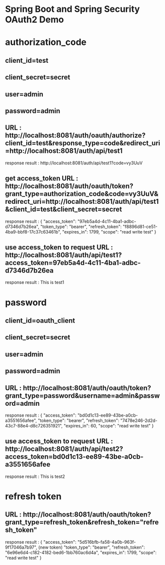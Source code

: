 # Spring Boot and Spring Security OAuth2 Demo

# authorization_code
  ## client_id=test
  ## client_secret=secret
  ## user=admin
  ## password=admin
  
  ## URL : http://localhost:8081/auth/oauth/authorize?client_id=test&response_type=code&redirect_uri=http://localhost:8081/auth/api/test1
  
  response result : http://localhost:8081/auth/api/test1?code=vy3UuV
  
  ## get access_token URL : http://localhost:8081/auth/oauth/token?grant_type=authorization_code&code=vy3UuV&redirect_uri=http://localhost:8081/auth/api/test1&client_id=test&client_secret=secret
  
  response result : 
  {
    "access_token": "97eb5a4d-4c11-4ba1-adbc-d7346d7b26ea",
    "token_type": "bearer",
    "refresh_token": "f8896d81-ce51-4ba9-bbf8-17c37c63461b",
    "expires_in": 1799,
    "scope": "read write test"
  }
  
  ## use access_token to request URL : http://localhost:8081/auth/api/test1?access_token=97eb5a4d-4c11-4ba1-adbc-d7346d7b26ea
  
  response result : This is test1
  
# password

  ## client_id=oauth_client
  ## client_secret=secret
  ## user=admin
  ## password=admin
  
  ## URL : http://localhost:8081/auth/oauth/token?grant_type=password&username=admin&password=admin
  
  response result :
  {
    "access_token": "bd0d1c13-ee89-43be-a0cb-a3551656afee",
    "token_type": "bearer",
    "refresh_token": "7478e246-2d2d-43c7-88e4-d8c726351921",
    "expires_in": 60,
    "scope": "read write test"
  }
  
  ## use access_token to request URL : http://localhost:8081/auth/api/test2?access_token=bd0d1c13-ee89-43be-a0cb-a3551656afee
  
  response result : This is test2
  
# refresh token

 ## URL : http://localhost:8081/auth/oauth/token?grant_type=refresh_token&refresh_token="refresh_token"
 
 response result :
 {
    "access_token": "5d516bfb-fa58-4a0b-963f-9f17046a7b97", (new token)
    "token_type": "bearer",
    "refresh_token": "6e96e6d4-c182-4182-bed6-1bb760ac6d4a",
    "expires_in": 1799,
    "scope": "read write test"
}